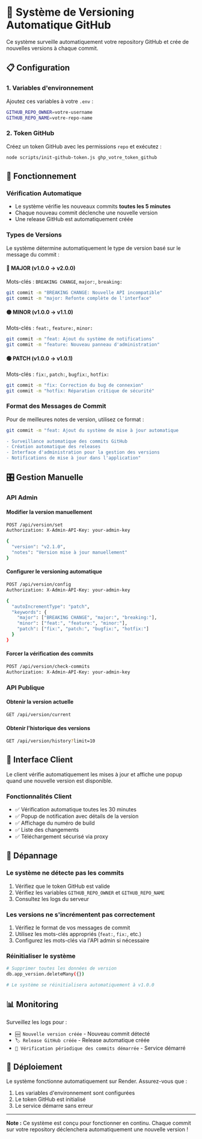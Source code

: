 # 🚀 Système de Versioning Automatique GitHub

Ce système surveille automatiquement votre repository GitHub et crée de nouvelles versions à chaque commit.

## 📋 Configuration

### 1. Variables d'environnement

Ajoutez ces variables à votre `.env` :

```bash
GITHUB_REPO_OWNER=votre-username
GITHUB_REPO_NAME=votre-repo-name
```

### 2. Token GitHub

Créez un token GitHub avec les permissions `repo` et exécutez :

```bash
node scripts/init-github-token.js ghp_votre_token_github
```

## 🔄 Fonctionnement

### Vérification Automatique
- Le système vérifie les nouveaux commits **toutes les 5 minutes**
- Chaque nouveau commit déclenche une nouvelle version
- Une release GitHub est automatiquement créée

### Types de Versions

Le système détermine automatiquement le type de version basé sur le message du commit :

#### 🔴 **MAJOR** (v1.0.0 → v2.0.0)
Mots-clés : `BREAKING CHANGE`, `major:`, `breaking:`
```bash
git commit -m "BREAKING CHANGE: Nouvelle API incompatible"
git commit -m "major: Refonte complète de l'interface"
```

#### 🟡 **MINOR** (v1.0.0 → v1.1.0)
Mots-clés : `feat:`, `feature:`, `minor:`
```bash
git commit -m "feat: Ajout du système de notifications"
git commit -m "feature: Nouveau panneau d'administration"
```

#### 🟢 **PATCH** (v1.0.0 → v1.0.1)
Mots-clés : `fix:`, `patch:`, `bugfix:`, `hotfix:`
```bash
git commit -m "fix: Correction du bug de connexion"
git commit -m "hotfix: Réparation critique de sécurité"
```

### Format des Messages de Commit

Pour de meilleures notes de version, utilisez ce format :

```bash
git commit -m "feat: Ajout du système de mise à jour automatique

- Surveillance automatique des commits GitHub
- Création automatique des releases
- Interface d'administration pour la gestion des versions
- Notifications de mise à jour dans l'application"
```

## 🎛️ Gestion Manuelle

### API Admin

#### Modifier la version manuellement
```bash
POST /api/version/set
Authorization: X-Admin-API-Key: your-admin-key

{
  "version": "v2.1.0",
  "notes": "Version mise à jour manuellement"
}
```

#### Configurer le versioning automatique
```bash
POST /api/version/config
Authorization: X-Admin-API-Key: your-admin-key

{
  "autoIncrementType": "patch",
  "keywords": {
    "major": ["BREAKING CHANGE", "major:", "breaking:"],
    "minor": ["feat:", "feature:", "minor:"],
    "patch": ["fix:", "patch:", "bugfix:", "hotfix:"]
  }
}
```

#### Forcer la vérification des commits
```bash
POST /api/version/check-commits
Authorization: X-Admin-API-Key: your-admin-key
```

### API Publique

#### Obtenir la version actuelle
```bash
GET /api/version/current
```

#### Obtenir l'historique des versions
```bash
GET /api/version/history?limit=10
```

## 📱 Interface Client

Le client vérifie automatiquement les mises à jour et affiche une popup quand une nouvelle version est disponible.

### Fonctionnalités Client
- ✅ Vérification automatique toutes les 30 minutes
- ✅ Popup de notification avec détails de la version
- ✅ Affichage du numéro de build
- ✅ Liste des changements
- ✅ Téléchargement sécurisé via proxy

## 🔧 Dépannage

### Le système ne détecte pas les commits
1. Vérifiez que le token GitHub est valide
2. Vérifiez les variables `GITHUB_REPO_OWNER` et `GITHUB_REPO_NAME`
3. Consultez les logs du serveur

### Les versions ne s'incrémentent pas correctement
1. Vérifiez le format de vos messages de commit
2. Utilisez les mots-clés appropriés (`feat:`, `fix:`, etc.)
3. Configurez les mots-clés via l'API admin si nécessaire

### Réinitialiser le système
```bash
# Supprimer toutes les données de version
db.app_version.deleteMany({})

# Le système se réinitialisera automatiquement à v1.0.0
```

## 📊 Monitoring

Surveillez les logs pour :
- `🆕 Nouvelle version créée` - Nouveau commit détecté
- `🏷️ Release GitHub créée` - Release automatique créée
- `🔄 Vérification périodique des commits démarrée` - Service démarré

## 🚀 Déploiement

Le système fonctionne automatiquement sur Render. Assurez-vous que :
1. Les variables d'environnement sont configurées
2. Le token GitHub est initialisé
3. Le service démarre sans erreur

---

**Note :** Ce système est conçu pour fonctionner en continu. Chaque commit sur votre repository déclenchera automatiquement une nouvelle version !